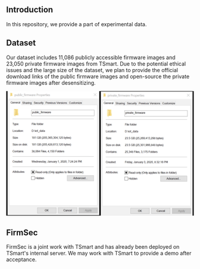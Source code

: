 ## Introduction

In this repository, we provide a part of experimental data.

## Dataset

Our dataset includes 11,086 publicly accessible firmware images and 23,050 private firmware images from TSmart.  Due to the potential ethical issues and the large size of the dataset, we plan to provide the official download links of the public firmware images and open-source the private firmware images after desensitizing.

![Dataset](Dataset.png)



## FirmSec

FirmSec is a joint work with TSmart and has already been deployed on TSmart's internal server. We may work with TSmart to provide a demo after acceptance.

